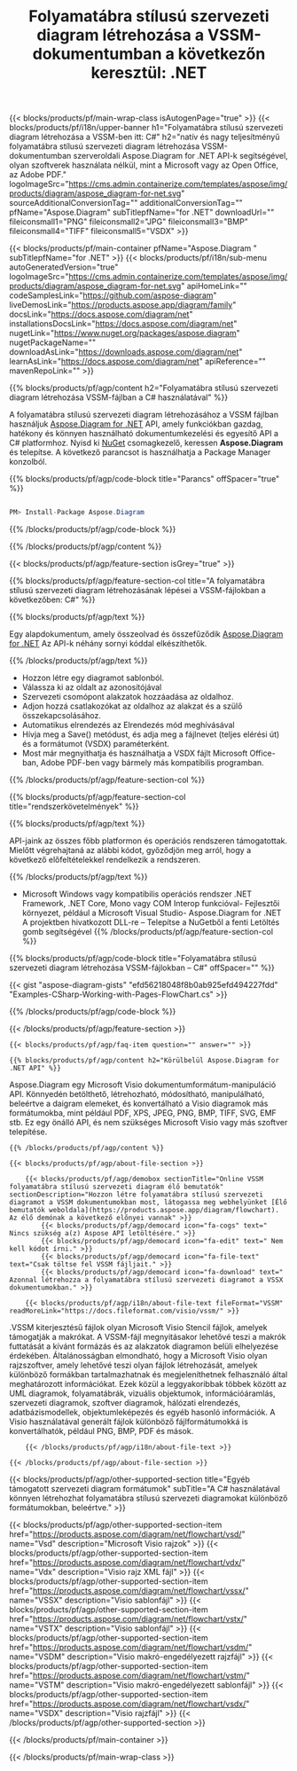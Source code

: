 ﻿---
title: "Folyamatábra stílusú szervezeti diagram létrehozása a VSSM-dokumentumban a következőn keresztül: .NET "
weight: 3050
url: /hu/net/flowchart/vssm/ 
description: C# forráskód a folyamatábra stílusú szervezeti diagram létrehozásához vssm fájlban a .NET Framework, .NET Core, Mono Platforms rendszeren.
---
{{< blocks/products/pf/main-wrap-class isAutogenPage="true" >}}
{{< blocks/products/pf/i18n/upper-banner h1="Folyamatábra stílusú szervezeti diagram létrehozása a VSSM-ben itt: C#" h2="natív és nagy teljesítményű folyamatábra stílusú szervezeti diagram létrehozása VSSM-dokumentumban szerveroldali Aspose.Diagram for .NET API-k segítségével, olyan szoftverek használata nélkül, mint a Microsoft vagy az Open Office, az Adobe PDF." logoImageSrc="https://cms.admin.containerize.com/templates/aspose/img/products/diagram/aspose_diagram-for-net.svg" sourceAdditionalConversionTag="" additionalConversionTag="" pfName="Aspose.Diagram" subTitlepfName="for .NET" downloadUrl="" fileiconsmall1="PNG" fileiconsmall2="JPG" fileiconsmall3="BMP" fileiconsmall4="TIFF" fileiconsmall5="VSDX" >}}

{{< blocks/products/pf/main-container pfName="Aspose.Diagram " subTitlepfName="for .NET" >}}
{{< blocks/products/pf/i18n/sub-menu autoGeneratedVersion="true" logoImageSrc="https://cms.admin.containerize.com/templates/aspose/img/products/diagram/aspose_diagram-for-net.svg" apiHomeLink="" codeSamplesLink="https://github.com/aspose-diagram" liveDemosLink="https://products.aspose.app/diagram/family" docsLink="https://docs.aspose.com/diagram/net" installationsDocsLink="https://docs.aspose.com/diagram/net" nugetLink="https://www.nuget.org/packages/aspose.diagram" nugetPackageName="" downloadAsLink="https://downloads.aspose.com/diagram/net" learnAsLink="https://docs.aspose.com/diagram/net" apiReference="" mavenRepoLink="" >}}

{{% blocks/products/pf/agp/content h2="Folyamatábra stílusú szervezeti diagram létrehozása VSSM-fájlban a C# használatával" %}}

 A folyamatábra stílusú szervezeti diagram létrehozásához a VSSM fájlban használjuk
 [Aspose.Diagram for .NET](https://products.aspose.com/diagram/net) 
 API, amely funkciókban gazdag, hatékony és könnyen használható dokumentumkezelési és egyesítő API a C# platformhoz. Nyisd ki
 [NuGet](https://www.nuget.org/packages/aspose.diagram) 
 csomagkezelő, keressen
 **Aspose.Diagram** 
 és telepítse. A következő parancsot is használhatja a Package Manager konzolból.

{{% blocks/products/pf/agp/code-block title="Parancs" offSpacer="true" %}}

```cs

PM> Install-Package Aspose.Diagram


```

{{% /blocks/products/pf/agp/code-block %}}

{{% /blocks/products/pf/agp/content %}}

{{< blocks/products/pf/agp/feature-section isGrey="true" >}}

{{% blocks/products/pf/agp/feature-section-col title="A folyamatábra stílusú szervezeti diagram létrehozásának lépései a VSSM-fájlokban a következőben: C#" %}}

{{% blocks/products/pf/agp/text %}}

 Egy alapdokumentum, amely összeolvad és összefűződik
 [Aspose.Diagram for .NET](https://products.aspose.com/diagram/net) 
 Az API-k néhány sornyi kóddal elkészíthetők.

{{% /blocks/products/pf/agp/text %}}

+ Hozzon létre egy diagramot sablonból.
+ Válassza ki az oldalt az azonosítójával
+ Szervezeti csomópont alakzatok hozzáadása az oldalhoz.
+ Adjon hozzá csatlakozókat az oldalhoz az alakzat és a szülő összekapcsolásához.
+ Automatikus elrendezés az Elrendezés mód meghívásával
+ Hívja meg a Save() metódust, és adja meg a fájlnevet (teljes elérési út) és a formátumot (VSDX) paraméterként.
+ Most már megnyithatja és használhatja a VSDX fájlt Microsoft Office-ban, Adobe PDF-ben vagy bármely más kompatibilis programban.

{{% /blocks/products/pf/agp/feature-section-col %}}

{{% blocks/products/pf/agp/feature-section-col title="rendszerkövetelmények" %}}

{{% blocks/products/pf/agp/text %}}

 API-jaink az összes főbb platformon és operációs rendszeren támogatottak. Mielőtt végrehajtaná az alábbi kódot, győződjön meg arról, hogy a következő előfeltételekkel rendelkezik a rendszeren.

{{% /blocks/products/pf/agp/text %}}

- Microsoft Windows vagy kompatibilis operációs rendszer .NET Framework, .NET Core, Mono vagy COM Interop funkcióval- Fejlesztői környezet, például a Microsoft Visual Studio- Aspose.Diagram for .NET A projektben hivatkozott DLL-re – Telepítse a NuGetből a fenti Letöltés gomb segítségével
{{% /blocks/products/pf/agp/feature-section-col %}}

{{% blocks/products/pf/agp/code-block title="Folyamatábra stílusú szervezeti diagram létrehozása VSSM-fájlokban – C#" offSpacer="" %}}

{{< gist "aspose-diagram-gists" "efd56218048f8b0ab925efd494227fdd" "Examples-CSharp-Working-with-Pages-FlowChart.cs" >}}


{{% /blocks/products/pf/agp/code-block %}}

{{< /blocks/products/pf/agp/feature-section >}}

    {{< blocks/products/pf/agp/faq-item question="" answer="" >}}


<!-- aboutfile Starts -->

    {{% blocks/products/pf/agp/content h2="Körülbelül Aspose.Diagram for .NET API" %}}

 Aspose.Diagram egy Microsoft Visio dokumentumformátum-manipuláció API. Könnyedén betölthető, létrehozható, módosítható, manipulálható, beleértve a daigram elemeket, és konvertálható a Visio diagramok más formátumokba, mint például PDF, XPS, JPEG, PNG, BMP, TIFF, SVG, EMF stb. Ez egy önálló API, és nem szükséges Microsoft Visio vagy más szoftver telepítése.  



    {{% /blocks/products/pf/agp/content %}}
    
    {{< blocks/products/pf/agp/about-file-section >}}
    
        {{< blocks/products/pf/agp/demobox sectionTitle="Online VSSM folyamatábra stílusú szervezeti diagram élő bemutatók" sectionDescription="Hozzon létre folyamatábra stílusú szervezeti diagramot a VSSM dokumentumokban most, látogassa meg webhelyünket [Élő bemutatók weboldala](https://products.aspose.app/diagram/flowchart). Az élő demónak a következő előnyei vannak" >}}
            {{< blocks/products/pf/agp/democard icon="fa-cogs" text=" Nincs szükség a(z) Aspose API letöltésére." >}}
            {{< blocks/products/pf/agp/democard icon="fa-edit" text=" Nem kell kódot írni." >}}
            {{< blocks/products/pf/agp/democard icon="fa-file-text" text="Csak töltse fel VSSM fájljait." >}}
            {{< blocks/products/pf/agp/democard icon="fa-download" text=" Azonnal létrehozza a folyamatábra stílusú szervezeti diagramot a VSSX dokumentumokban." >}}
    
        {{< blocks/products/pf/agp/i18n/about-file-text fileFormat="VSSM" readMoreLink="https://docs.fileformat.com/visio/vssm/" >}}
.VSSM kiterjesztésű fájlok olyan Microsoft Visio Stencil fájlok, amelyek támogatják a makrókat. A VSSM-fájl megnyitásakor lehetővé teszi a makrók futtatását a kívánt formázás és az alakzatok diagramon belüli elhelyezése érdekében. Általánosságban elmondható, hogy a Microsoft Visio olyan rajzszoftver, amely lehetővé teszi olyan fájlok létrehozását, amelyek különböző formákban tartalmazhatnak és megjeleníthetnek felhasználó által meghatározott információkat. Ezek közül a leggyakoribbak többek között az UML diagramok, folyamatábrák, vizuális objektumok, információáramlás, szervezeti diagramok, szoftver diagramok, hálózati elrendezés, adatbázismodellek, objektumleképezés és egyéb hasonló információk. A Visio használatával generált fájlok különböző fájlformátumokká is konvertálhatók, például PNG, BMP, PDF és mások. 

        {{< /blocks/products/pf/agp/i18n/about-file-text >}}
    
    {{< /blocks/products/pf/agp/about-file-section >}}

<!-- aboutfile Ends -->

{{< blocks/products/pf/agp/other-supported-section title="Egyéb támogatott szervezeti diagram formátumok" subTitle="A C# használatával könnyen létrehozhat folyamatábra stílusú szervezeti diagramokat különböző formátumokban, beleértve." >}}

{{< blocks/products/pf/agp/other-supported-section-item href="https://products.aspose.com/diagram/net/flowchart/vsd/" name="Vsd" description="Microsoft Visio rajzok" >}}
{{< blocks/products/pf/agp/other-supported-section-item href="https://products.aspose.com/diagram/net/flowchart/vdx/" name="Vdx" description="Visio rajz XML fájl" >}}
{{< blocks/products/pf/agp/other-supported-section-item href="https://products.aspose.com/diagram/net/flowchart/vssx/" name="VSSX" description="Visio sablonfájl" >}}
{{< blocks/products/pf/agp/other-supported-section-item href="https://products.aspose.com/diagram/net/flowchart/vstx/" name="VSTX" description="Visio sablonfájl" >}}
{{< blocks/products/pf/agp/other-supported-section-item href="https://products.aspose.com/diagram/net/flowchart/vsdm/" name="VSDM" description="Visio makró-engedélyezett rajzfájl" >}}
{{< blocks/products/pf/agp/other-supported-section-item href="https://products.aspose.com/diagram/net/flowchart/vstm/" name="VSTM" description="Visio makró-engedélyezett sablonfájl" >}}
{{< blocks/products/pf/agp/other-supported-section-item href="https://products.aspose.com/diagram/net/flowchart/vsdx/" name="VSDX" description="Visio rajzfájl" >}}
{{< /blocks/products/pf/agp/other-supported-section >}}

{{< /blocks/products/pf/main-container >}}
    
{{< /blocks/products/pf/main-wrap-class >}}